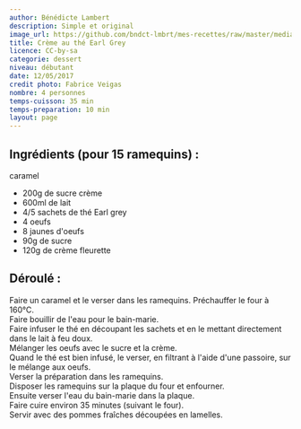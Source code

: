 ```yaml
---
author: Bénédicte Lambert
description: Simple et original
image_url: https://github.com/bndct-lmbrt/mes-recettes/raw/master/medias/creme-the.jpg
title: Crème au thé Earl Grey
licence: CC-by-sa
categorie: dessert
niveau: débutant
date: 12/05/2017
credit photo: Fabrice Veigas
nombre: 4 personnes
temps-cuisson: 35 min
temps-preparation: 10 min
layout: page
---
```



## Ingrédients (pour 15 ramequins) :

caramel  
* 200g de sucre
crème  
* 600ml de lait 
* 4/5 sachets de thé Earl grey
* 4 oeufs
* 8 jaunes d'oeufs
* 90g de sucre
* 120g de crème fleurette

## Déroulé :

Faire un caramel et le verser dans les ramequins. 
Préchauffer le four à 160°C.   
Faire bouillir de l'eau pour le bain-marie.  
Faire infuser le thé en découpant les sachets et en le mettant directement dans le lait à feu doux.  
Mélanger les oeufs avec le sucre et la crème.  
Quand le thé est bien infusé, le verser, en filtrant à l'aide d'une passoire, sur le mélange aux oeufs.  
Verser la préparation dans les ramequins.  
Disposer les ramequins sur la plaque du four et enfourner.  
Ensuite verser l'eau du bain-marie dans la plaque.  
Faire cuire environ 35 minutes (suivant le four).  
Servir avec des pommes fraîches découpées en lamelles.  